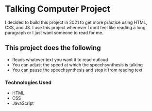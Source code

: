 # Talking Computer Project

I decided to build this project in 2021 to get more practice using HTML, CSS, and JS.
I use this project whenever I dont feel like reading a long paragraph or I just want someone to read for me.

## This project does the following
  - Reads whatever text you want it to read outloud
  - You can adjust the speed at which the speechsynthesis is talking
  - You can pause the speechsynthesis and stop it from reading text

### Technologies Used
  - HTML
  - CSS
  - JavaScript

